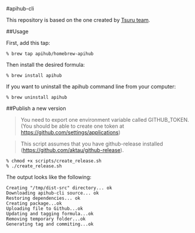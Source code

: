 #apihub-cli

This repository is based on the one created by [Tsuru team](https://github.com/tsuru/homebrew-tsuru).

##Usage

First, add this tap:

	% brew tap apihub/homebrew-apihub

Then install the desired formula:

	% brew install apihub

If you want to uninstall the apihub command line from your computer:

	% brew uninstall apihub

##Publish a new version

> You need to export one environment variable called GITHUB_TOKEN.
> (You should be able to create one token at https://github.com/settings/applications)

> This script assumes that you have github-release installed (https://github.com/aktau/github-release).

	% chmod +x scripts/create_release.sh
	% ./create_release.sh

The output looks like the following:

	Creating "/tmp/dist-src" directory... ok
	Downloading apihub-cli source... ok
	Restoring dependencies... ok
	Creating package...ok
	Uploading file to Github...ok
	Updating and tagging formula...ok
	Removing temporary folder...ok
	Generating tag and commiting...ok
